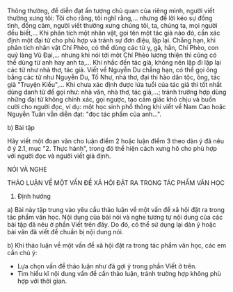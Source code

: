 Thông thường, để diễn đạt ấn tượng chủ quan của riêng mình, người viết thường xưng tôi: Tôi cho rằng, tôi nghĩ rằng,... nhưng để lời kéo sự đồng tình, đồng cảm, người viết thường xưng chúng tôi, ta, chúng ta, mọi người đều biết,... Khi phân tích một nhân vật, gọi tên một tác giả nào đó, cần xác định một đại từ cho phù hợp và tránh sự đơn điệu, lặp lại. Chẳng hạn, khi phân tích nhân vật Chí Phèo, có thể dùng các từ y, gã, hắn, Chí Phèo, con quỷ làng Vũ Đại,... nhưng khi nói tới một Chí Phèo lương thiện thì cũng có thể dùng từ anh hay anh ta,... Khi nhắc đến tác giả, không nên lặp đi lặp lại các từ như nhà thơ, tác giả. Viết về Nguyễn Du chẳng hạn, có thể gọi ông bằng các từ như Nguyễn Du, Tố Như, nhà thơ, đại thi hào dân tộc, ông, tác giả "Truyện Kiều",... Khi chưa xác định được lứa tuổi của tác giả thì tốt nhất dùng danh từ để gọi như: nhà văn, nhà thơ, tác giả,...; tránh trường hợp dùng những đại từ không chính xác, gọi ngược, tạo cảm giác khó chịu và buồn cười cho người đọc, ví dụ: một học sinh phổ thông khi viết về Nam Cao hoặc Nguyễn Tuân vẫn diễn đạt: "đọc tác phẩm của anh...".

b) Bài tập

Hãy viết một đoạn văn cho luận điểm 2 hoặc luận điểm 3 theo dàn ý đã nêu ở ý 2.1, mục "2. Thực hành", trong đó thể hiện cách xưng hô cho phù hợp với người đọc và người viết giả định.

NÓI VÀ NGHE

THẢO LUẬN VỀ MỘT VẤN ĐỀ XÃ HỘI ĐẶT RA TRONG TÁC PHẨM VĂN HỌC

1. Định hướng

a) Bài này tập trung vào yêu cầu thảo luận về một vấn đề xã hội đặt ra trong tác phẩm văn học. Nội dung của bài nói và nghe tương tự nội dung của các bài tập đã nêu ở phần Viết trên đây. Do đó, có thể sử dụng lại dàn ý hoặc bài văn đã viết để chuẩn bị nội dung nói.

b) Khi thảo luận về một vấn đề xã hội đặt ra trong tác phẩm văn học, các em cần chú ý:
- Lựa chọn vấn đề thảo luận như đã gợi ý trong phần Viết ở trên.
- Tìm hiểu kĩ nội dung vấn đề cần thảo luận, tránh trường hợp không phù hợp với thời gian.